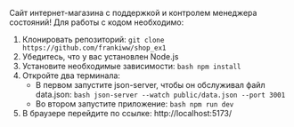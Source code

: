 Сайт интернет-магазина с поддержкой и контролем менеджера состояний!
Для работы с кодом необходимо:
1. Клонировать репозиторий: ```git clone https://github.com/frankiww/shop_ex1```
2. Убедитесь, что у вас установлен Node.js
3. Установите необходимые зависимости: ```bash npm install```
4. Откройте два терминала:
   - В первом запустите json-server, чтобы он обслуживал файл data.json: ```bash json-server --watch public/data.json --port 3001```
   - Во втором запустите приложение: ```bash npm run dev```
5. В браузере перейдите по ссылке: http://localhost:5173/
